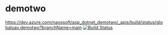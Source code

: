 # demotwo
https://dev.azure.com/naossoft/asp_dotnet_demotwo/_apis/build/status/globaluav.demotwo?branchName=main
[![Build Status](https://dev.azure.com/naossoft/asp_dotnet_demotwo/_apis/build/status/globaluav.demotwo?branchName=main)](https://dev.azure.com/naossoft/asp_dotnet_demotwo/_build/latest?definitionId=7&branchName=main)
